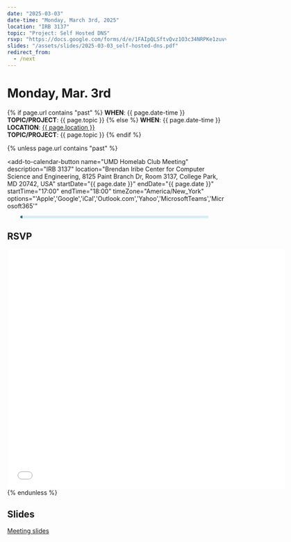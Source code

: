 ```yaml
---
date: "2025-03-03"
date-time: "Monday, March 3rd, 2025"
location: "IRB 3137"
topic: "Project: Self Hosted DNS"
rsvp: "https://docs.google.com/forms/d/e/1FAIpQLSftvQvz1O3c34NRPKe1zuvvhQhcUohaZ_f-uVyCyCKXiKx71Q/viewform?embedded=true"
slides: "/assets/slides/2025-03-03_self-hosted-dns.pdf"
redirect_from:
  - /next
---
```


# Monday, Mar. 3rd

<style>
  blockquote {
    background: #d9edf7;
    /* border: 1px solid SteelBlue; */
    border-radius: 5px;
    border-left: 5px solid #31708f !important;
    padding: 3px 10px !important;
    margin: 1px 40px 1px 30px;
    color: #31708f !important;
  }
</style>

{% if page.url contains "past" %}
**WHEN**: {{ page.date-time }}\
**TOPIC/PROJECT**: {{ page.topic }}
{% else %}
**WHEN**: {{ page.date-time }}\
**LOCATION**: <a href="https://iribe.umd.edu/" target="_blank">{{ page.location }}</a>\
**TOPIC/PROJECT**: {{ page.topic }}
{% endif %}

{% unless page.url contains "past" %}

<script src="https://cdn.jsdelivr.net/npm/add-to-calendar-button@2" async defer></script>

<add-to-calendar-button
name="UMD Homelab Club Meeting"
description="IRB 3137"
location="Brendan Iribe Center for Computer Science and Engineering, 8125 Paint Branch Dr, Room 3137, College Park, MD 20742, USA"
startDate="{{ page.date }}"
endDate="{{ page.date }}"
startTime="17:00"
endTime="18:00"
timeZone="America/New_York"
options="'Apple','Google','iCal','Outlook.com','Yahoo','MicrosoftTeams','Microsoft365'"

> </add-to-calendar-button>

## RSVP

<iframe src="{{ page.rsvp }}" width="640" height="551" frameborder="0" marginheight="0" marginwidth="0">Loading…</iframe>
{% endunless %}

## Slides

<a href="{{ page.slides }}">Meeting slides</a>